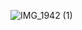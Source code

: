![IMG_1942 (1)](https://user-images.githubusercontent.com/89500945/131274107-26910520-148a-44ed-b695-548e313d0fb0.jpg)


